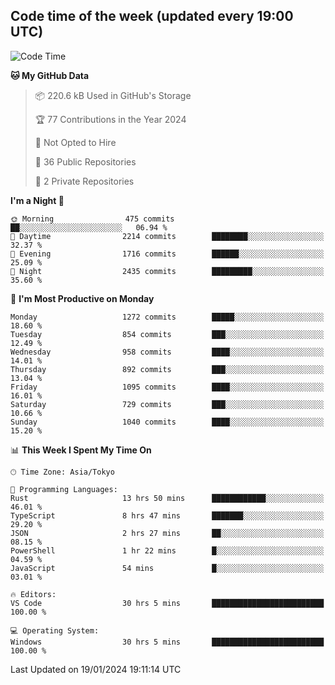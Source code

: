 ## Code time of the week (updated every 19:00 UTC)

<!--START_SECTION:waka-->
![Code Time](http://img.shields.io/badge/Code%20Time-2%2C546%20hrs%2026%20mins-blue)

**🐱 My GitHub Data** 

> 📦 220.6 kB Used in GitHub's Storage 
 > 
> 🏆 77 Contributions in the Year 2024
 > 
> 🚫 Not Opted to Hire
 > 
> 📜 36 Public Repositories 
 > 
> 🔑 2 Private Repositories 
 > 
**I'm a Night 🦉** 

```text
🌞 Morning                475 commits         ██░░░░░░░░░░░░░░░░░░░░░░░   06.94 % 
🌆 Daytime                2214 commits        ████████░░░░░░░░░░░░░░░░░   32.37 % 
🌃 Evening                1716 commits        ██████░░░░░░░░░░░░░░░░░░░   25.09 % 
🌙 Night                  2435 commits        █████████░░░░░░░░░░░░░░░░   35.60 % 
```
📅 **I'm Most Productive on Monday** 

```text
Monday                   1272 commits        █████░░░░░░░░░░░░░░░░░░░░   18.60 % 
Tuesday                  854 commits         ███░░░░░░░░░░░░░░░░░░░░░░   12.49 % 
Wednesday                958 commits         ████░░░░░░░░░░░░░░░░░░░░░   14.01 % 
Thursday                 892 commits         ███░░░░░░░░░░░░░░░░░░░░░░   13.04 % 
Friday                   1095 commits        ████░░░░░░░░░░░░░░░░░░░░░   16.01 % 
Saturday                 729 commits         ███░░░░░░░░░░░░░░░░░░░░░░   10.66 % 
Sunday                   1040 commits        ████░░░░░░░░░░░░░░░░░░░░░   15.20 % 
```


📊 **This Week I Spent My Time On** 

```text
🕑︎ Time Zone: Asia/Tokyo

💬 Programming Languages: 
Rust                     13 hrs 50 mins      ████████████░░░░░░░░░░░░░   46.01 % 
TypeScript               8 hrs 47 mins       ███████░░░░░░░░░░░░░░░░░░   29.20 % 
JSON                     2 hrs 27 mins       ██░░░░░░░░░░░░░░░░░░░░░░░   08.15 % 
PowerShell               1 hr 22 mins        █░░░░░░░░░░░░░░░░░░░░░░░░   04.59 % 
JavaScript               54 mins             █░░░░░░░░░░░░░░░░░░░░░░░░   03.01 % 

🔥 Editors: 
VS Code                  30 hrs 5 mins       █████████████████████████   100.00 % 

💻 Operating System: 
Windows                  30 hrs 5 mins       █████████████████████████   100.00 % 
```


 Last Updated on 19/01/2024 19:11:14 UTC
<!--END_SECTION:waka-->